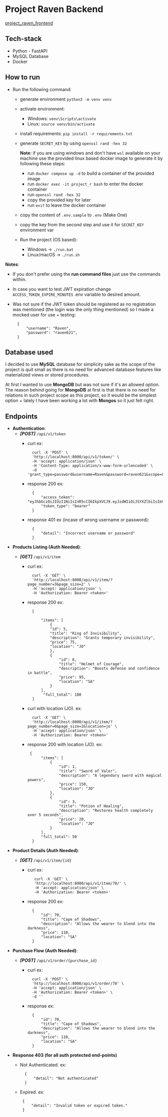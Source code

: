 ﻿# Project Raven Backend

 [project_raven_frontend](https://github.com/mohammadlebzo/project_raven_frontend)

## Tech-stack
- Python - FastAPI
- MySQL Database
- Docker

## How to run
- Run the following command:
    - generate environment `python3 -m venv venv`
    - activate environment:
        - Windows: `venv\Scripts\activate`
        - Linux: `source venv/bin/activate`
    - install requirements: `pip install -r requirements.txt`
    - generate `SECRET_KEY` by using `openssl rand -hex 32`

        **Note**: if you are using windows and don't have `wsl` available on your machine use the provided linux based docker image to generate it by following these steps:
        
        - run `docker compose up -d` to build a container of the provided image
        - run `docker exec -it project_r bash` to enter the docker container
        - run `openssl rand -hex 32`
        - copy the provided key for later
        - run `exit` to leave the docker container

    - copy the content of `.env.sample` to `.env` (Make One)
    - copy the key from the second step and use it for `SECRET_KEY` environment var
    - Run the project (OS based):
        - Windows -> `./run.bat`
        - Linux/macOS -> `./run.sh`

**Notes**: 
- If you don't prefer using the **run command files** just use the commands within.
- In case you want to test JWT expiration change `ACCESS_TOKEN_EXPIRE_MINUTES` .env variable to desired amount.
- Was not sure if the JWT token should be registered as no registration was mentioned (the login was the only thing mentioned) so I made a mocked user for use + testing:

        {
            "username": "Raven",
            "password": "raven621",
        }

## Database used
I decided to use **MySQL** database for simplicity sake as the scope of the project is quit small as there is no need for advanced database features like materialized views or stored procedures.

At first I wanted to use **MongoDB** but was not sure if it's an allowed option. The reason behind going for **MongoDB** at first is that there is no need for relations in such project scope as this project, so it would be the simplest option + lately I have been working a lot with **Mongos** so it just felt right.

## Endpoints
- **Authentication**:
    - ***[POST]*** `/api/v1/token`
        - curl ex:
            
                curl -X 'POST' \
                'http://localhost:8000/api/v1/token/' \
                -H 'accept: application/json' \
                -H 'Content-Type: application/x-www-form-urlencoded' \
                -d 'grant_type=password&username=Raven&password=raven621&scope=&client_id=string&client_secret=string'

        - response 200 ex:

                {
                    "access_token": "eyJhbGciOiJIUzI1NiIsInR5cCI6IkpXVCJ9.eyJzdWIiOiJSYXZlbiIsImV4cCI6MTc0MjU2MjE3N30.vosDB99oSDxZxAKoCIg712nwltYO52uxtoYkliHBabI",
                    "token_type": "bearer"
                }

        - response 401 ex (incase of wrong username or password):

                {
                    "detail": "Incorrect username or password"
                }

- **Products Listing (Auth Needed)**:
    - ***[GET]*** `/api/v1/item`

        - curl ex:
            
                curl -X 'GET' \
                'http://localhost:8000/api/v1/item/?page_number=3&page_size=2' \
                -H 'accept: application/json' \
                -H 'Authorization: Bearer <token>'

        - response 200 ex:

                [
                    
                    "items": [
                        {
                        "id": 5,
                        "title": "Ring of Invisibility",
                        "description": "Grants temporary invisibility",
                        "price": 75,
                        "location": "JO"
                        },
                        {
                            "id": 6,
                            "title": "Helmet of Courage",
                            "description": "Boosts defense and confidence in battle",
                            "price": 95,
                            "location": "SA"
                        }
                    ],
                     "full_total": 100
                ]

        - curl with location (JO). ex:

                curl -X 'GET' \
                'http://localhost:8000/api/v1/item/?page_number=0&page_size=2&location=jo' \
                -H 'accept: application/json' \
                -H 'Authorization: Bearer <token>'

        - response 200 with location (JO). ex:

               {
                    "items": [
                        {
                            "id": 1,
                            "title": "Sword of Valor",
                            "description": "A legendary sword with magical powers",
                            "price": 150,
                            "location": "JO"
                        },
                        {
                            "id": 3,
                            "title": "Potion of Healing",
                            "description": "Restores health completely over 5 seconds",
                            "price": 20,
                            "location": "JO"
                        }
                    ],
                    "full_total": 50
                } 

- **Product Details (Auth Needed)**:
   - ***[GET]*** `/api/v1/item/{id}`

       - curl ex:
            
                curl -X 'GET' \
                'http://localhost:8000/api/v1/item/70/' \
                -H 'accept: application/json' \
                -H 'Authorization: Bearer <token>'


        - response 200 ex:

                {
                    "id": 70,
                    "title": "Cape of Shadows",
                    "description": "Allows the wearer to blend into the darkness",
                    "price": 110,
                    "location": "SA"
                }

- **Purchase Flow (Auth Needed)**:
    - ***[POST]*** `/api/v1/order/{purchase_id}`

        - curl ex:
            
                curl -X 'POST' \
                'http://localhost:8000/api/v1/order/70' \
                -H 'accept: application/json' \
                -H 'Authorization: Bearer <token>' \
                -d ''

        - response ex:

                {
                    "id": 70,
                    "title": "Cape of Shadows",
                    "description": "Allows the wearer to blend into the darkness",
                    "price": 110,
                    "location": "SA"
                }

- **Response 403 (for all auth protected end-points)**
    - Not Authenticated. ex:

            {
                "detail": "Not authenticated"
            }

     - Expired. ex:

            {
                "detail": "Invalid token or expired token."
            }

